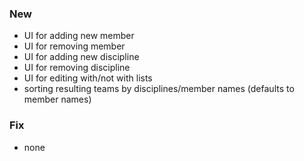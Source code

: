 ﻿### New
- UI for adding new member
- UI for removing member
- UI for adding new discipline
- UI for removing discipline
- UI for editing with/not with lists
- sorting resulting teams by disciplines/member names (defaults to member names)

### Fix
- none